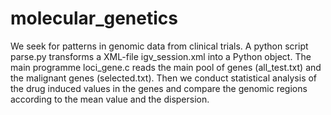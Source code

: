 # molecular_genetics
We seek for patterns in genomic data from clinical trials.
A python script parse.py transforms a XML-file igv_session.xml into a Python object.
The main programme loci_gene.c reads the main pool of genes (all_test.txt) and the malignant genes (selected.txt).
Then we conduct statistical analysis of the drug induced values in the genes and compare the genomic regions according to the mean value and the dispersion.

